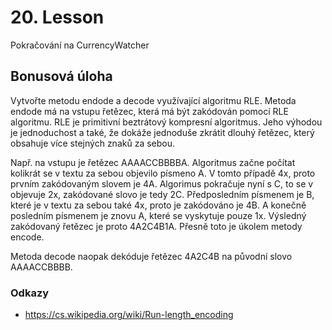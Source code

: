 # 20. Lesson
Pokračování na CurrencyWatcher

## Bonusová úloha

Vytvořte metodu endode a decode využívající algoritmu RLE.
Metoda endode má na vstupu řetězec, která má být zakódován pomocí RLE algoritmu. RLE je primitivní beztrátový kompresní algoritmus. Jeho výhodou je jednoduchost a také, že dokáže jednoduše zkrátit dlouhý řetězec, který obsahuje více stejných znaků za sebou.

Např. na vstupu je řetězec AAAACCBBBBA. Algoritmus začne počítat kolikrát se v textu za sebou objevilo písmeno A. V tomto případě 4x, proto prvním zakódovaným slovem je 4A. Algorimus pokračuje nyní s C, to se v objevuje 2x, zakódované slovo je tedy 2C. Předposledním písmenem je B, které je v textu za sebou také 4x, proto je zakódováno je 4B. A konečně posledním písmenem je znovu A, které se vyskytuje pouze 1x. Výsledný zakódovaný řetězec je proto 4A2C4B1A. Přesně toto je úkolem metody encode.

Metoda decode naopak dekóduje řetězec 4A2C4B na původní slovo AAAACCBBBB.

### Odkazy
 - https://cs.wikipedia.org/wiki/Run-length_encoding
